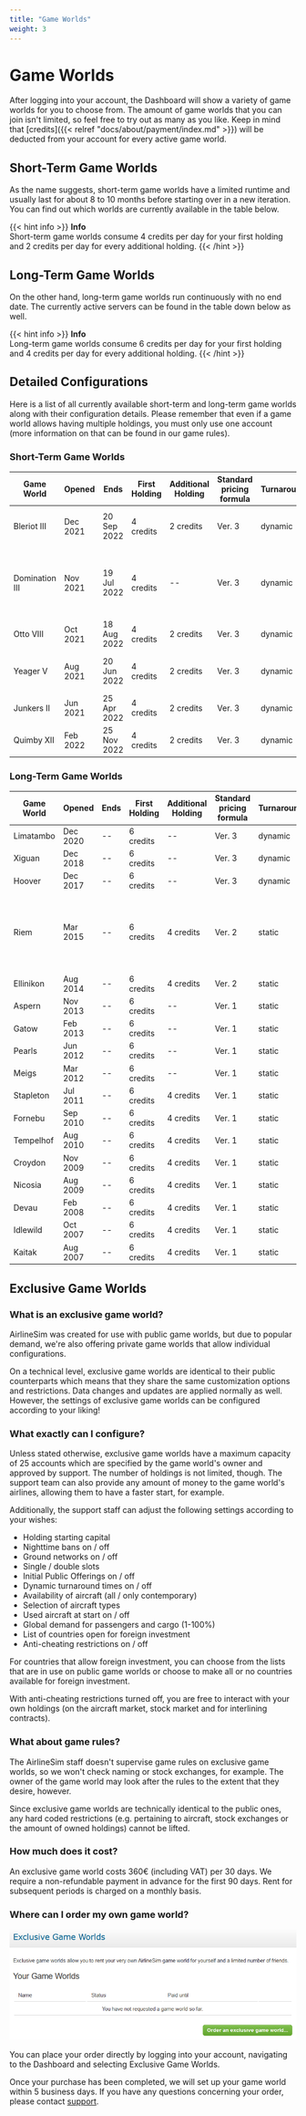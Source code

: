 ```yaml
---
title: "Game Worlds"
weight: 3
---
```


# Game Worlds

After logging into your account, the Dashboard will show a variety of game worlds for you to choose from. The amount of game worlds that you can join isn't limited, so feel free to try out as many as you like. Keep in mind that [credits]({{< relref "docs/about/payment/index.md" >}}) will be deducted from your account for every active game world.

## Short-Term Game Worlds

As the name suggests, short-term game worlds have a limited runtime and usually last for about 8 to 10 months before starting over in a new iteration. You can find out which worlds are currently available in the table below.

{{< hint info >}}
**Info**  
Short-term game worlds consume 4 credits per day for your first holding and 2 credits per day for every additional holding.
{{< /hint >}}

## Long-Term Game Worlds

On the other hand, long-term game worlds run continuously with no end date. The currently active servers can be found in the table down below as well.

{{< hint info >}}
**Info**  
Long-term game worlds consume 6 credits per day for your first holding and 4 credits per day for every additional holding.
{{< /hint >}}

## Detailed Configurations

Here is a list of all currently available short-term and long-term game worlds along with their configuration details. Please remember that even if a game world allows having multiple holdings, you must only use one account (more information on that can be found in our game rules).

### Short-Term Game Worlds

| Game World | Opened | Ends | First Holding | Additional Holding | Standard pricing formula | Turnarounds | ORS Version | Remarks |
| --- | --- | --- | --- | --- | --- | --- | --- | --- |
| Bleriot III | Dec 2021 | 20 Sep 2022 | 4 credits | 2 credits | Ver. 3 | dynamic | Ver. 2 | double slots, nighttime bans off |
| Domination III | Nov 2021 | 19 Jul 2022 | 4 credits | -- | Ver. 3 | dynamic | Ver. 2 | global traffic rights, double slots, nighttime bans off |
| Otto VIII         | Oct 2021 | 18 Aug 2022 | 4 credits | 2 credits | Ver. 3 | dynamic | Ver. 2 | -- |
| Yeager V          | Aug 2021 | 20 Jun 2022 | 4 credits | 2 credits | Ver. 3 | dynamic | Ver. 2 | double slots, nighttime bans off |
| Junkers II        | Jun 2021 | 25 Apr 2022 | 4 credits | 2 credits | Ver. 3 | dynamic | Ver. 2 | -- |
| Quimby XII        | Feb 2022 | 25 Nov 2022 | 4 credits | 2 credits | Ver. 3 | dynamic | Ver. 2 | -- |

### Long-Term Game Worlds

| Game World | Opened | Ends | First Holding | Additional Holding | Standard pricing formula | Turnarounds | ORS Version | Remarks |
| --- | --- | --- | --- | --- | --- | --- | --- | --- |
| Limatambo | Dec 2020 | -- | 6 credits | -- | Ver. 3 | dynamic | Ver. 2 | -- |
| Xiguan | Dec 2018 | -- | 6 credits | -- | Ver. 3 | dynamic | Ver. 1 | -- |
| Hoover | Dec 2017 | -- | 6 credits | -- | Ver. 3 | dynamic | Ver. 1 | -- |
| Riem | Mar 2015 | -- | 6 credits | 4 credits | Ver. 2 | static | Ver. 1 | IPOs possible, advanced game world due to reduced demand |
| Ellinikon | Aug 2014 | -- | 6 credits | 4 credits | Ver. 2 | static | Ver. 1 | IPOs possible |
| Aspern | Nov 2013 | -- | 6 credits | -- | Ver. 1 | static | Ver. 1 | IPOs possible |
| Gatow | Feb 2013 | -- | 6 credits | -- | Ver. 1 | static | Ver. 1 | IPOs possible |
| Pearls | Jun 2012 | -- | 6 credits | -- | Ver. 1 | static | Ver. 1 | IPOs possible |
| Meigs | Mar 2012 | -- | 6 credits | -- | Ver. 1 | static | Ver. 1 | IPOs possible |
| Stapleton | Jul 2011 | -- | 6 credits | 4 credits | Ver. 1 | static | Ver. 1 | IPOs possible |
| Fornebu | Sep 2010 | -- | 6 credits | 4 credits | Ver. 1 | static | Ver. 1 | IPOs possible |
| Tempelhof | Aug 2010 | -- | 6 credits | 4 credits | Ver. 1 | static | Ver. 1 | IPOs possible |
| Croydon | Nov 2009 | -- | 6 credits | 4 credits | Ver. 1 | static | Ver. 1 | IPOs possible |
| Nicosia | Aug 2009 | -- | 6 credits | 4 credits | Ver. 1 | static | Ver. 1 | IPOs possible |
| Devau | Feb 2008 | -- | 6 credits | 4 credits | Ver. 1 | static | Ver. 1 | IPOs possible |
| Idlewild | Oct 2007 | -- | 6 credits | 4 credits | Ver. 1 | static | Ver. 1 | IPOs possible |
| Kaitak | Aug 2007 | -- | 6 credits | 4 credits | Ver. 1 | static | Ver. 1 | IPOs possible |

## Exclusive Game Worlds

### What is an exclusive game world?

AirlineSim was created for use with public game worlds, but due to popular demand, we're also offering private game worlds that allow individual configurations.

On a technical level, exclusive game worlds are identical to their public counterparts which means that they share the same customization options and restrictions. Data changes and updates are applied normally as well. However, the settings of exclusive game worlds can be configured according to your liking!

### What exactly can I configure?

Unless stated otherwise, exclusive game worlds have a maximum capacity of 25 accounts which are specified by the game world's owner and approved by support. The number of holdings is not limited, though. The support team can also provide any amount of money to the game world's airlines, allowing them to have a faster start, for example.

Additionally, the support staff can adjust the following settings according to your wishes:

* Holding starting capital
* Nighttime bans on / off
* Ground networks on / off
* Single / double slots
* Initial Public Offerings on / off
* Dynamic turnaround times on / off
* Availability of aircraft (all / only contemporary)
* Selection of aircraft types
* Used aircraft at start on / off
* Global demand for passengers and cargo (1-100%)
* List of countries open for foreign investment
* Anti-cheating restrictions on / off

For countries that allow foreign investment, you can choose from the lists that are in use on public game worlds or choose to make all or no countries available for foreign investment.

With anti-cheating restrictions turned off, you are free to interact with your own holdings (on the aircraft market, stock market and for interlining contracts).

### What about game rules?

The AirlineSim staff doesn't supervise game rules on exclusive game worlds, so we won't check naming or stock exchanges, for example. The owner of the game world may look after the rules to the extent that they desire, however. 

Since exclusive game worlds are technically identical to the public ones, any hard coded restrictions (e.g. pertaining to aircraft, stock exchanges or the amount of owned holdings) cannot be lifted.

### How much does it cost?

An exclusive game world costs 360€ (including VAT) per 30 days. We require a non-refundable payment in advance for the first 90 days. Rent for subsequent periods is charged on a monthly basis.

### Where can I order my own game world?

![Ordering a Custom Server](exclusive_01.png "Ordering a Custom Server")

You can place your order directly by logging into your account, navigating to the Dashboard and selecting Exclusive Game Worlds.

Once your purchase has been completed, we will set up your game world within 5 business days. If you have any questions concerning your order, please contact [support](https://www.airlinesim.aero/blog/pages/support/).
